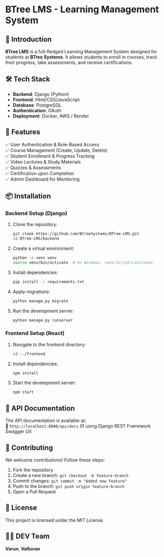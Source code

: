 # BTree LMS - Learning Management System  

## 🚀 Introduction  
**BTree LMS** is a full-fledged Learning Management System designed for students at **BTree Systems**. It allows students to enroll in courses, track their progress, take assessments, and receive certifications.  

## 🛠️ Tech Stack  
- **Backend**: Django (Python)  
- **Frontend**: Html/CSS/JavaScript  
- **Database**: PostgreSQL 
- **Authentication**: OAuth  
- **Deployment**: Docker, AWS / Render  

## 🎯 Features  
✅ User Authentication & Role-Based Access  
✅ Course Management (Create, Update, Delete)  
✅ Student Enrollment & Progress Tracking  
✅ Video Lectures & Study Materials  
✅ Quizzes & Assessments  
✅ Certification upon Completion  
✅ Admin Dashboard for Monitoring  

## 📦 Installation  

### **Backend Setup (Django)**
1. Clone the repository:  
   ```sh
   git clone https://github.com/BtreeSystems/BTree-LMS.git
   cd BTree-LMS/backend
   ```
2. Create a virtual environment:  
   ```sh
   python -m venv venv
   source venv/bin/activate  # On Windows: venv\Scripts\activate
   ```
3. Install dependencies:  
   ```sh
   pip install -r requirements.txt
   ```
4. Apply migrations:  
   ```sh
   python manage.py migrate
   ```
5. Run the development server:  
   ```sh
   python manage.py runserver
   ```

### **Frontend Setup (React)**
1. Navigate to the frontend directory:  
   ```sh
   cd ../frontend
   ```
2. Install dependencies:  
   ```sh
   npm install
   ```
3. Start the development server:  
   ```sh
   npm start
   ```

## 🔗 API Documentation  
The API documentation is available at:  
📌 `http://localhost:8000/api/docs` (If using Django REST Framework Swagger UI)  

## 📝 Contributing  
We welcome contributions! Follow these steps:  
1. Fork the repository  
2. Create a new branch: `git checkout -b feature-branch`  
3. Commit changes: `git commit -m "Added new feature"`  
4. Push to the branch: `git push origin feature-branch`  
5. Open a Pull Request  

## 📜 License  
This project is licensed under the MIT License.  

## 👨‍💻 DEV Team  
**Varun**,
**Valluvan**
